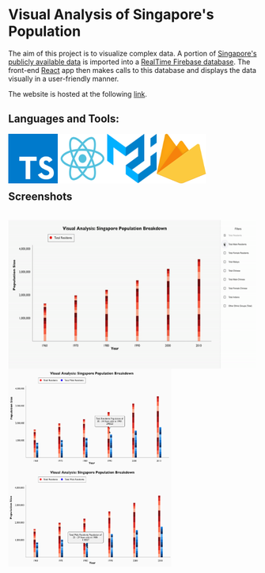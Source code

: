 # Visual Analysis of Singapore's Population

The aim of this project is to visualize complex data. A portion of [Singapore's publicly available data](https://data.gov.sg) is imported into a [RealTime Firebase database](https://firebase.google.com/products/realtime-database). The front-end [React](https://reactjs.org) app then makes calls to this database and displays the data visually in a user-friendly manner.

The website is hosted at the following [link](https://gurshant.github.io/data-visualization/).

## Languages and Tools:

<a href="https://www.typescriptlang.org"><img src="images/typescript.svg?raw=true" align="left" height="100" width="100" ></a>
<a href="https://reactjs.org"><img src="images/react.svg?raw=true" align="left" height="100" width="100" ></a>
<a href="https://material-ui.com"><img src="images/material-ui.svg?raw=true" align="left" height="100" width="100" ></a>
<a href="https://firebase.google.com/products/realtime-database"><img src="images/firebase.svg?raw=true" align="left" height="100" width="100" ></a>
\
&nbsp;
\
&nbsp;
\
&nbsp;
\
&nbsp;

## Screenshots

\
<img src="images/render.gif?raw=true" align="left" height="300" width="500" >
\
&nbsp;
\
&nbsp;
\
&nbsp;
\
&nbsp;
\
&nbsp;
\
&nbsp;
\
&nbsp;
\
&nbsp;
\
&nbsp;
<img src="images/screenshot-1.png?raw=true" align="left" height="200" width="330" >
<img src="images/screenshot-2.png?raw=true" align="left" height="200" width="330" >
